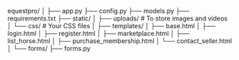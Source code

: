 equestpro/
│
├── app.py
├── config.py
├── models.py
├── requirements.txt
├── static/
│   ├── uploads/  # To store images and videos
│   └── css/      # Your CSS files
│
├── templates/
│   ├── base.html
│   ├── login.html
│   ├── register.html
│   ├── marketplace.html
│   ├── list_horse.html
│   ├── purchase_membership.html
│   └── contact_seller.html
│
└── forms/
    ├── forms.py
